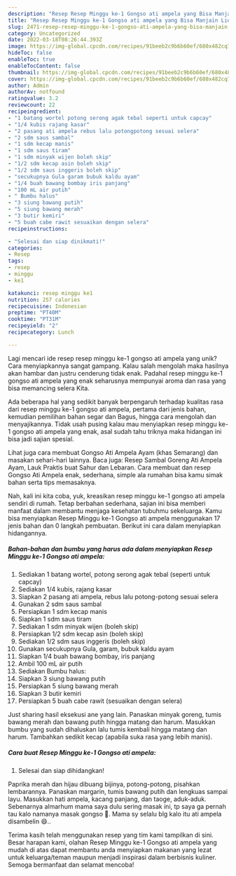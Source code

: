 ```yaml
---
description: "Resep Resep Minggu ke-1 Gongso ati ampela yang Bisa Manjain Lidah"
title: "Resep Resep Minggu ke-1 Gongso ati ampela yang Bisa Manjain Lidah"
slug: 2471-resep-resep-minggu-ke-1-gongso-ati-ampela-yang-bisa-manjain-lidah
category: Uncategorized
date: 2022-03-18T08:26:44.393Z
image: https://img-global.cpcdn.com/recipes/91beeb2c9b6b60ef/680x482cq70/resep-minggu-ke-1-gongso-ati-ampela-foto-resep-utama.jpg
hideToc: false
enableToc: true
enableTocContent: false
thumbnail: https://img-global.cpcdn.com/recipes/91beeb2c9b6b60ef/680x482cq70/resep-minggu-ke-1-gongso-ati-ampela-foto-resep-utama.jpg
cover: https://img-global.cpcdn.com/recipes/91beeb2c9b6b60ef/680x482cq70/resep-minggu-ke-1-gongso-ati-ampela-foto-resep-utama.jpg
author: Admin
authorAv: notfound
ratingvalue: 3.2
reviewcount: 22
recipeingredient:
- "1 batang wortel potong serong agak tebal seperti untuk capcay"
- "1/4 kubis rajang kasar"
- "2 pasang ati ampela rebus lalu potongpotong sesuai selera"
- "2 sdm saus sambal"
- "1 sdm kecap manis"
- "1 sdm saus tiram"
- "1 sdm minyak wijen boleh skip"
- "1/2 sdm kecap asin boleh skip"
- "1/2 sdm saus inggeris boleh skip"
- "secukupnya Gula garam bubuk kaldu ayam"
- "1/4 buah bawang bombay iris panjang"
- "100 mL air putih"
- " Bumbu halus"
- "3 siung bawang putih"
- "5 siung bawang merah"
- "3 butir kemiri"
- "5 buah cabe rawit sesuaikan dengan selera"
recipeinstructions:

- "Selesai dan siap dinikmati!"
categories:
- Resep
tags:
- resep
- minggu
- ke1

katakunci: resep minggu ke1 
nutrition: 257 calories
recipecuisine: Indonesian
preptime: "PT40M"
cooktime: "PT31M"
recipeyield: "2"
recipecategory: Lunch

---
```





Lagi mencari ide resep resep minggu ke-1 gongso ati ampela yang unik? Cara menyiapkannya sangat gampang. Kalau salah mengolah maka hasilnya akan hambar dan justru cenderung tidak enak. Padahal resep minggu ke-1 gongso ati ampela yang enak seharusnya mempunyai aroma dan rasa yang bisa memancing selera Kita.





Ada beberapa hal yang sedikit banyak berpengaruh terhadap kualitas rasa dari resep minggu ke-1 gongso ati ampela, pertama dari jenis bahan, kemudian pemilihan bahan segar dan Bagus, hingga cara mengolah dan menyajikannya. Tidak usah pusing kalau mau menyiapkan resep minggu ke-1 gongso ati ampela yang enak,      asal sudah tahu triknya maka hidangan ini bisa jadi sajian spesial.














Lihat juga cara membuat Gongso Ati Ampela Ayam (khas Semarang) dan masakan sehari-hari lainnya. Baca juga: Resep Sambal Goreng Ati Ampela Ayam, Lauk Praktis buat Sahur dan Lebaran. Cara membuat dan resep Gongso Ati Ampela enak, sederhana, simple ala rumahan bisa kamu simak bahan serta tips memasaknya.






Nah, kali ini kita coba, yuk, kreasikan resep minggu ke-1 gongso ati ampela sendiri di rumah. Tetap berbahan sederhana, sajian ini bisa memberi manfaat dalam membantu menjaga kesehatan tubuhmu sekeluarga. Kamu bisa menyiapkan Resep Minggu ke-1 Gongso ati ampela menggunakan 17 jenis bahan dan 0 langkah pembuatan. Berikut ini cara dalam menyiapkan hidangannya.

<!--inarticleads1-->

##### Bahan-bahan dan bumbu yang harus ada dalam menyiapkan Resep Minggu ke-1 Gongso ati ampela:

1. Sediakan 1 batang wortel, potong serong agak tebal (seperti untuk capcay)
1. Sediakan 1/4 kubis, rajang kasar
1. Siapkan 2 pasang ati ampela, rebus lalu potong-potong sesuai selera
1. Gunakan 2 sdm saus sambal
1. Persiapkan 1 sdm kecap manis
1. Siapkan 1 sdm saus tiram
1. Sediakan 1 sdm minyak wijen (boleh skip)
1. Persiapkan 1/2 sdm kecap asin (boleh skip)
1. Sediakan 1/2 sdm saus inggeris (boleh skip)
1. Gunakan secukupnya Gula, garam, bubuk kaldu ayam
1. Siapkan 1/4 buah bawang bombay, iris panjang
1. Ambil 100 mL air putih
1. Sediakan  Bumbu halus:
1. Siapkan 3 siung bawang putih
1. Persiapkan 5 siung bawang merah
1. Siapkan 3 butir kemiri
1. Persiapkan 5 buah cabe rawit (sesuaikan dengan selera)


Just sharing hasil eksekusi ane yang lain. Panaskan minyak goreng, tumis bawang merah dan bawang putih hingga matang dan harum. Masukkan bumbu yang sudah dihaluskan lalu tumis kembali hingga matang dan harum. Tambahkan sedikit kecap (apabila suka rasa yang lebih manis). 

<!--inarticleads2-->

##### Cara buat Resep Minggu ke-1 Gongso ati ampela:


1. Selesai dan siap dihidangkan!

Paprika merah dan hijau dibuang bijinya, potong-potong, pisahkan lembarannya. Panaskan margarin, tumis bawang putih dan lengkuas sampai layu. Masukkan hati ampela, kacang panjang, dan taoge, aduk-aduk. Sebenarnya almarhum mama saya dulu sering masak ini, tp saya ga pernah tau kalo namanya masak gongso 🤭. Mama sy selalu blg kalo itu ati ampela disambelin 😄.. 

Terima kasih telah menggunakan resep yang tim kami tampilkan di sini. Besar harapan kami, olahan Resep Minggu ke-1 Gongso ati ampela yang mudah di atas dapat membantu anda menyiapkan makanan yang lezat untuk keluarga/teman maupun menjadi inspirasi dalam berbisnis kuliner. Semoga bermanfaat dan selamat mencoba!
